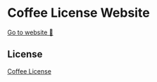 # Coffee License Website

[Go to website 👀](https://coffee-license.org)

## License

[Coffee License](./LICENSE)
